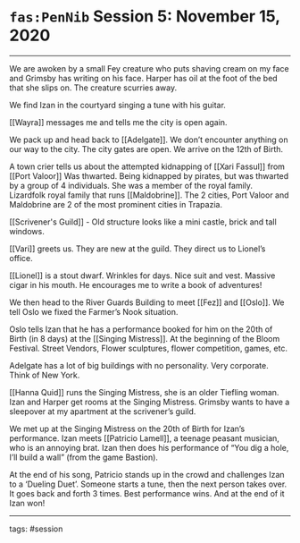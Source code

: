 # `fas:PenNib` Session 5: November 15, 2020
---

We are awoken by a small Fey creature who puts shaving cream on my face and Grimsby has writing on his face. Harper has oil at the foot of the bed that she slips on. The creature scurries away.

We find Izan in the courtyard singing a tune with his guitar.

[[Wayra]] messages me and tells me the city is open again.

We pack up and head back to [[Adelgate]]. We don’t encounter anything on our way to the city.
The city gates are open. We arrive on the 12th of Birth.

A town crier tells us about the attempted kidnapping of [[Xari Fassul]] from [[Port Valoor]] Was thwarted. 
Being kidnapped by pirates, but was thwarted by a group of 4 individuals. She was a member of the royal family. Lizardfolk royal family that runs [[Maldobrine]]. The 2 cities, Port Valoor and Maldobrine are 2 of the most prominent cities in Trapazia. 

[[Scrivener's Guild]] - Old structure looks like a mini castle, brick and tall windows.

[[Vari]] greets us. They are new at the guild. They direct us to Lionel’s office.

[[Lionel]] is a stout dwarf. Wrinkles for days. Nice suit and vest. Massive cigar in his mouth. He encourages me to write a book of adventures!

We then head to the River Guards Building to meet [[Fez]] and [[Oslo]]. We tell Oslo we fixed the Farmer’s Nook situation. 

Oslo tells Izan that he has a performance booked for him on the 20th of Birth (in 8 days) at the [[Singing Mistress]]. At the beginning of the Bloom Festival. Street Vendors, Flower sculptures, flower competition, games, etc.

Adelgate has a lot of big buildings with no personality. Very corporate. Think of New York.

[[Hanna Quid]] runs the Singing Mistress, she is an older Tiefling woman. Izan and Harper get rooms at the Singing Mistress. Grimsby wants to have a sleepover at my apartment at the scrivener’s guild.

We met up at the Singing Mistress on the 20th of Birth for Izan’s performance. Izan meets [[Patricio Lamell]], a teenage peasant musician, who is an annoying brat. Izan then does his performance of “You dig a hole, I’ll build a wall” (from the game Bastion).

At the end of his song, Patricio stands up in the crowd and challenges Izan to a ‘Dueling Duet’. Someone starts a tune, then the next person takes over. It goes back and forth 3 times. Best performance wins. And at the end of it Izan won!

---

tags: #session